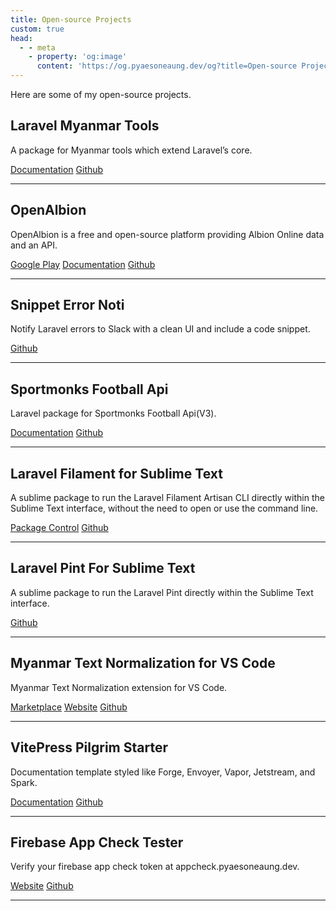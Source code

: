 ```yaml
---
title: Open-source Projects
custom: true
head:
  - - meta
    - property: 'og:image'
      content: 'https://og.pyaesoneaung.dev/og?title=Open-source Projects'
---
```


Here are some of my open-source projects.

## Laravel Myanmar Tools

A package for Myanmar tools which extend Laravel’s core.

<a class="project-link" href="https://www.laravel-myanmar-tools.com">Documentation</a>
<a class="project-link" href="https://github.com/PyaeSoneAungRgn/laravel-myanmar-tools">Github</a>

<hr />

## OpenAlbion

OpenAlbion is a free and open-source platform providing Albion Online data and an API.

<a class="project-link" href="https://play.google.com/store/apps/details?id=com.openalbion.weaponry&hl=en&gl=US">Google Play</a>
<a class="project-link" href="https://openalbion.com/">Documentation</a>
<a class="project-link" href="https://github.com/OpenAlbion">Github</a>

<hr />

## Snippet Error Noti

Notify Laravel errors to Slack with a clean UI and include a code snippet.

<a class="project-link" href="https://github.com/PyaeSoneAungRgn/snippet-error-noti">Github</a>

<hr />

## Sportmonks Football Api

Laravel package for Sportmonks Football Api(V3).

<a class="project-link" href="https://sportmonks-football-api.pyaesoneaung.dev/">Documentation</a>
<a class="project-link" href="https://github.com/PyaeSoneAungRgn/sportmonks-football-api">Github</a>

<hr />

## Laravel Filament for Sublime Text

A sublime package to run the Laravel Filament Artisan CLI directly within the Sublime Text interface, without the need to open or use the command line.

<a class="project-link" href="https://packagecontrol.io/packages/Laravel%20Filament">Package Control</a>
<a class="project-link" href="https://github.com/PyaeSoneAungRgn/sublime-laravel-filament">Github</a>

<hr />

## Laravel Pint For Sublime Text

A sublime package to run the Laravel Pint directly within the Sublime Text interface.

<a class="project-link" href="https://github.com/PyaeSoneAungRgn/sublime-laravel-pint">Github</a>

<hr />

## Myanmar Text Normalization for VS Code

Myanmar Text Normalization extension for VS Code.

<a class="project-link" href="https://marketplace.visualstudio.com/items?itemName=PyaeSoneAung.myanmar-text-normalization&ssr=false#overview">Marketplace</a>
<a class="project-link" href="https://myanmar-text-normalization.pyaesoneaung.dev/">Website</a>
<a class="project-link" href="https://github.com/PyaeSoneAungRgn/vscode-myanmar-text-normalization">Github</a>

<hr />

## VitePress Pilgrim Starter ​

Documentation template styled like Forge, Envoyer, Vapor, Jetstream, and Spark.

<a class="project-link" href="https://vitepress-pilgrim-starter.pyaesoneaung.dev/">Documentation</a>
<a class="project-link" href="https://github.com/PyaeSoneAungRgn/vitepress-pilgrim-starter">Github</a>

<hr />

## Firebase App Check Tester

Verify your firebase app check token at appcheck.pyaesoneaung.dev.

<a class="project-link" href="https://appcheck.pyaesoneaung.dev/">Website</a>
<a class="project-link" href="https://github.com/PyaeSoneAungRgn/appcheck">Github</a>

<hr />